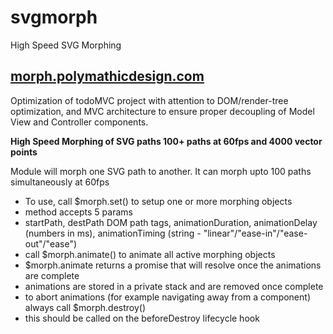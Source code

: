 # svgmorph
High Speed SVG Morphing

## [morph.polymathicdesign.com](http:/morph.polymathicdesign.com)

Optimization of todoMVC project with attention to DOM/render-tree optimization, and MVC architecture to ensure proper decoupling of Model View and Controller components.

**High Speed Morphing of SVG paths 100+ paths at 60fps and 4000 vector points** 

Module will morph one SVG path to another. It can morph upto 100 paths simultaneously at 60fps 

* To use, call $morph.set() to setup one or more morphing objects
* method accepts 5 params
* startPath, destPath DOM path tags, animationDuration, animationDelay (numbers in ms), animationTiming (string - "linear"/"ease-in"/"ease-out"/"ease")
* call $morph.animate() to animate all active morphing objects
* $morph.animate returns a promise that will resolve once the animations are complete
* animations are stored in a private stack and are removed once complete
* to abort animations (for example navigating away from a component) always call $morph.destroy()
* this should be called on the beforeDestroy lifecycle hook

